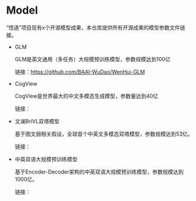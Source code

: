 # Model
“悟道”项目现有x个开源模型成果，本仓库提供所有开源成果的模型参数文件链接。

* GLM

  GLM是英文通用（多任务）大规模预训练模型，参数规模达到100亿

  链接：https://github.com/BAAI-WuDao/WenHui-GLM

* CogView

  CogView是世界最大的中文多模态生成模型，参数量达到40亿

  链接：
  
* 文澜BriVL双塔模型

  基于图文弱相关假设，全球首个中英文多模态双塔模型，参数规模达到53亿。
  
  链接：
  
* 中英双语大规模预训练模型

  基于Encoder-Decoder架构的中英双语大规模预训练模型，参数规模达到1000亿。
  
  链接：

